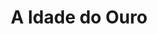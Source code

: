 ---
Numero: 26
title: A Idade do Ouro
Autor: Arthur C Clarke
Co-autor: 
Ano-de-Publicacao: 1955
Titulo-original: "Childhoods End"
Tradutor: Carlos Vieira
Co-tradutor: 
Ano-de-edicao: 1953
alias: Arthur-C-Clarke
Autor2-alias: 
Tradutor1-alias: Carlos-Vieira
Tradutor2-alias: 
Titulo-link: 26-A-Idade-do-Ouro
Capa: Cândido Costa Pinto
pags: 236
Capa-link: Candido-Costa-Pinto
---